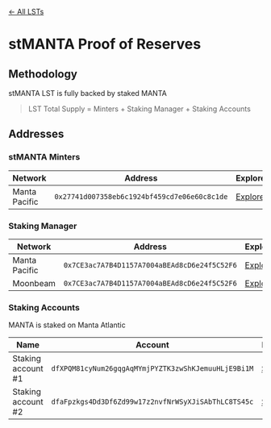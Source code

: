 [← All LSTs](../README.md)
# stMANTA Proof of Reserves

## Methodology
stMANTA LST is fully backed by staked MANTA
> LST Total Supply = Minters + Staking Manager + Staking Accounts

## Addresses

### stMANTA Minters
| Network | Address | Explorer |
| -- | -- | -- |
| Manta Pacific | `0x27741d007358eb6c1924bf459cd7e06e60c8c1de` | [Explorer](https://pacific-explorer.manta.network/address/0x27741d007358eb6c1924bf459cd7e06e60c8c1de) |

### Staking Manager
| Network | Address | Explorer |
| -- | -- | -- |
| Manta Pacific | `0x7CE3ac7A7B4D1157A7004aBEAd8cD6e24f5C52F6` | [Explorer](https://pacific-explorer.manta.network/address/0x7CE3ac7A7B4D1157A7004aBEAd8cD6e24f5C52F6) |
| Moonbeam | `0x7CE3ac7A7B4D1157A7004aBEAd8cD6e24f5C52F6` | [Explorer](https://moonscan.io/address/0x7CE3ac7A7B4D1157A7004aBEAd8cD6e24f5C52F6) |

### Staking Accounts
MANTA is staked on Manta Atlantic

| Name | Account | Explorer |
| -- | -- | -- |
| Staking account #1 | `dfXPQM81cyNum26gqgAqMYmjPYZTK3zwShKJemuuHLjE9Bi1M` | [Subscan](https://manta.subscan.io/account/dfXPQM81cyNum26gqgAqMYmjPYZTK3zwShKJemuuHLjE9Bi1M) |
| Staking account #2 | `dfaFpzkgs4Dd3Df6Zd99w17z2nvfNrWSyXJiSAbThLC8TS45c` | [Subscan](https://manta.subscan.io/account/dfaFpzkgs4Dd3Df6Zd99w17z2nvfNrWSyXJiSAbThLC8TS45c) |